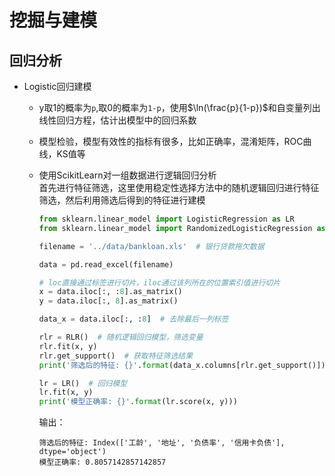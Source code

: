 # 挖掘与建模   

## 回归分析    

* Logistic回归建模    

    * y取1的概率为`p`,取0的概率为`1-p`，使用$\ln(\frac{p}{1-p})$和自变量列出线性回归方程，估计出模型中的回归系数   

    * 模型检验，模型有效性的指标有很多，比如正确率，混淆矩阵，ROC曲线，KS值等     

    * 使用ScikitLearn对一组数据进行逻辑回归分析    
        首先进行特征筛选，这里使用稳定性选择方法中的随机逻辑回归进行特征筛选，然后利用筛选后得到的特征进行建模    

        ```python
        from sklearn.linear_model import LogisticRegression as LR
        from sklearn.linear_model import RandomizedLogisticRegression as RLR

        filename = '../data/bankloan.xls'  # 银行贷款拖欠数据

        data = pd.read_excel(filename)

        # loc直接通过标签进行切片，iloc通过该列所在的位置索引值进行切片
        x = data.iloc[:, :8].as_matrix()
        y = data.iloc[:, 8].as_matrix()

        data_x = data.iloc[:, :8]  # 去除最后一列标签

        rlr = RLR()  # 随机逻辑回归模型，筛选变量
        rlr.fit(x, y)
        rlr.get_support()  # 获取特征筛选结果
        print('筛选后的特征: {}'.format(data_x.columns[rlr.get_support()]))

        lr = LR()  # 回归模型
        lr.fit(x, y)
        print('模型正确率: {}'.format(lr.score(x, y)))
        ```  

        输出：  
        ```
        筛选后的特征: Index(['工龄', '地址', '负债率', '信用卡负债'], dtype='object')
        模型正确率: 0.8057142857142857
        ```